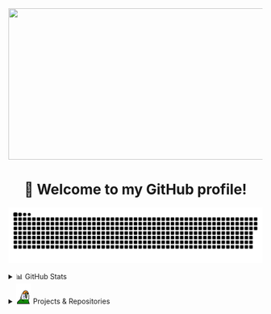 <div align="center">
  <img height="300" width="600" src="https://user-images.githubusercontent.com/74038190/225813708-98b745f2-7d22-48cf-9150-083f1b00d6c9.gif" />
</div>

<h1 align="center">👋 Welcome to my GitHub profile!</h1>

<p align="center">
  <img width="1000" src="assets/github-snake.svg" alt="Commits snake"/>
</p>

<details>
  <summary>📊 GitHub Stats</summary>
  
  <br>
  <div align="center">
    <img src="https://github-readme-stats.vercel.app/api?username=NZK95&show_icons=true&count_private=true&theme=dark" />
    <br><br>
    <img src="https://github-readme-stats.vercel.app/api/top-langs/?username=NZK95&layout=compact&theme=dark" />
  </div>
</details>

<details>
  <summary><img src="https://raw.githubusercontent.com/ItsAnunesS/ItsAnunesS/master/src/img/parrots/flags/indiaparrot.gif" width="30" height="40"/> Projects & Repositories</summary>
  <br>
  <ul>
  </ul>
</details>
